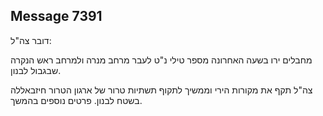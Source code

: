 ## Message 7391

דובר צה"ל:

מחבלים ירו בשעה האחרונה מספר טילי נ"ט לעבר מרחב מנרה ולמרחב ראש הנקרה שבגבול לבנון.

צה"ל תקף את מקורות הירי וממשיך לתקוף תשתיות טרור של ארגון הטרור חיזבאללה בשטח לבנון. פרטים נוספים בהמשך.

